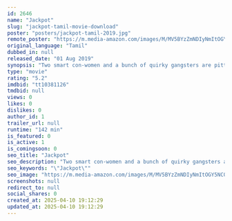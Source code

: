 ```yaml
---
id: 2646
name: "Jackpot"
slug: "jackpot-tamil-movie-download"
poster: "posters/jackpot-tamil-2019.jpg"
remote_poster: "https://m.media-amazon.com/images/M/MV5BYzZmNDIyNmItOGY5NC00ZDNlLTg5YWEtNGE5ZWFiODE4ODNjXkEyXkFqcGdeQXVyODIwMDI1NjM@._V1_SX300.jpg"
original_language: "Tamil"
dubbed_in: null
released_date: "01 Aug 2019"
synopsis: "Two smart con-women and a bunch of quirky gangsters are pitted against each other while in pursuit of a mythical vessel fabled for its powers."
type: "movie"
rating: "5.2"
imdbid: "tt10381126"
tmdbid: null
views: 0
likes: 0
dislikes: 0
author_id: 1
trailer_url: null
runtime: "142 min"
is_featured: 0
is_active: 1
is_comingsoon: 0
seo_title: "Jackpot"
seo_description: "Two smart con-women and a bunch of quirky gangsters are pitted against each other while in pursuit of a mythical vessel fabled for its powers."
seo_keywords: "\"Jackpot\""
seo_image: "https://m.media-amazon.com/images/M/MV5BYzZmNDIyNmItOGY5NC00ZDNlLTg5YWEtNGE5ZWFiODE4ODNjXkEyXkFqcGdeQXVyODIwMDI1NjM@._V1_SX300.jpg"
screenshots: null
redirect_to: null
social_shares: 0
created_at: 2025-04-10 19:12:29
updated_at: 2025-04-10 19:12:29
---
```


